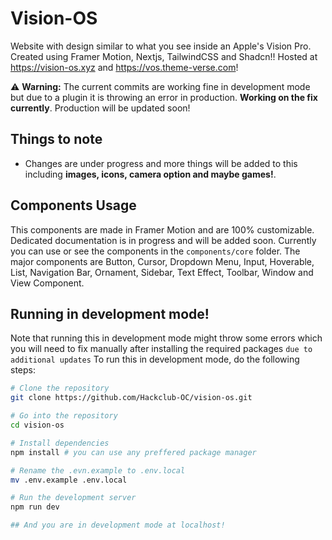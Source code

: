 # Vision-OS

<!--![Vision OS Image](./public/assets/hero-background.png) -->

Website with design similar to what you see inside an Apple's Vision Pro. Created using Framer Motion, Nextjs, TailwindCSS and Shadcn!!
Hosted at https://vision-os.xyz and https://vos.theme-verse.com!


⚠️ **Warning:** The current commits are working fine in development mode but due to a plugin it is throwing an error in production. **Working on the fix currently**. Production will be updated soon!



## **Things to note**
- Changes are under progress and more things will be added to this including **images, icons, camera option and maybe games!**.


## Components Usage
This components are made in Framer Motion and are 100% customizable. Dedicated documentation is in progress and will be added soon. Currently you can use or see the components in the `components/core` folder.
The major components are Button, Cursor, Dropdown Menu, Input, Hoverable, List, Navigation Bar, Ornament, Sidebar, Text Effect, Toolbar, Window and View Component. 

## Running in development mode!

Note that running this in development mode might throw some errors which you will need to fix manually after installing the required packages `due to additional updates`
To run this in development mode, do the following steps:

```bash
# Clone the repository
git clone https://github.com/Hackclub-OC/vision-os.git

# Go into the repository
cd vision-os

# Install dependencies 
npm install # you can use any preffered package manager

# Rename the .evn.example to .env.local
mv .env.example .env.local

# Run the development server
npm run dev

## And you are in development mode at localhost!
```

